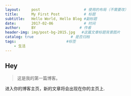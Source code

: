 ```yaml
---
layout:     post                    # 使用的布局（不需要改）
title:      My First Post           # 标题 
subtitle:   Hello World, Hello Blog #副标题
date:       2017-02-06              # 时间
author:     BY                    # 作者
header-img: img/post-bg-2015.jpg   #这篇文章标题背景图片
catalog: true                 # 是否归档
tags:                       #标签
    - 生活
---
```

 
## Hey
>这是我的第一篇博客。
 
进入你的博客主页，新的文章将会出现在你的主页上.